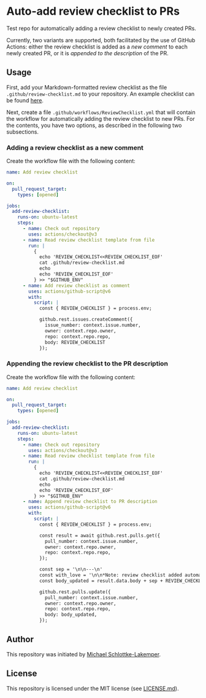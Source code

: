 # Auto-add review checklist to PRs 
Test repo for automatically adding a review checklist to newly created PRs.

Currently, two variants are supported, both facilitated by the use of GitHub Actions: either
the review checklist is added as a *new comment* to each newly created PR, or it is
*appended to the description* of the PR.

## Usage

First, add your Markdown-formatted review checklist as the file `.github/review-checklist.md`
to your repository. An example checklist can be found [here](.github/review-checklist.md).

Next, create a file `.github/workflows/ReviewChecklist.yml` that will contain the workflow
for automatically adding the review checklist to new PRs. For the contents, you have two
options, as described in the following two subsections.

### Adding a review checklist as a new comment
Create the workflow file with the following content:
```yml
name: Add review checklist

on:
  pull_request_target:
    types: [opened]

jobs:
  add-review-checklist:
    runs-on: ubuntu-latest
    steps:
      - name: Check out repository
        uses: actions/checkout@v3
      - name: Read review checklist template from file
        run: |
          {
            echo 'REVIEW_CHECKLIST<<REVIEW_CHECKLIST_EOF'
            cat .github/review-checklist.md
            echo
            echo 'REVIEW_CHECKLIST_EOF'
          } >> "$GITHUB_ENV"
      - name: Add review checklist as comment
        uses: actions/github-script@v6
        with:
          script: |
            const { REVIEW_CHECKLIST } = process.env;

            github.rest.issues.createComment({
              issue_number: context.issue.number,
              owner: context.repo.owner,
              repo: context.repo.repo,
              body: REVIEW_CHECKLIST
            });
```

### Appending the review checklist to the PR description
Create the workflow file with the following content:
```yml
name: Add review checklist

on:
  pull_request_target:
    types: [opened]

jobs:
  add-review-checklist:
    runs-on: ubuntu-latest
    steps:
      - name: Check out repository
        uses: actions/checkout@v3
      - name: Read review checklist template from file
        run: |
          {
            echo 'REVIEW_CHECKLIST<<REVIEW_CHECKLIST_EOF'
            cat .github/review-checklist.md
            echo
            echo 'REVIEW_CHECKLIST_EOF'
          } >> "$GITHUB_ENV"
      - name: Append review checklist to PR description
        uses: actions/github-script@v6
        with:
          script: |
            const { REVIEW_CHECKLIST } = process.env;

            const result = await github.rest.pulls.get({
              pull_number: context.issue.number,
              owner: context.repo.owner,
              repo: context.repo.repo,
            });

            const sep = '\n\n---\n'
            const with_love = '\n\n*Note: review checklist added automatically with :heart: by Trixi.jl*';
            const body_updated = result.data.body + sep + REVIEW_CHECKLIST + with_love;

            github.rest.pulls.update({
              pull_number: context.issue.number,
              owner: context.repo.owner,
              repo: context.repo.repo,
              body: body_updated,
            });
```

## Author
This repository was initiated by [Michael Schlottke-Lakemper](https://lakemper.eu).

## License
This repository is licensed under the MIT license (see [LICENSE.md](LICENSE.md)).
